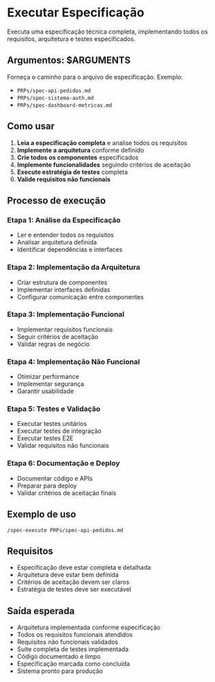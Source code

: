 # Executar Especificação

Executa uma especificação técnica completa, implementando todos os requisitos, arquitetura e testes especificados.

## Argumentos: $ARGUMENTS

Forneça o caminho para o arquivo de especificação. Exemplo:
- `PRPs/spec-api-pedidos.md`
- `PRPs/spec-sistema-auth.md`
- `PRPs/spec-dashboard-metricas.md`

## Como usar

1. **Leia a especificação completa** e analise todos os requisitos
2. **Implemente a arquitetura** conforme definido
3. **Crie todos os componentes** especificados
4. **Implemente funcionalidades** seguindo critérios de aceitação
5. **Execute estratégia de testes** completa
6. **Valide requisitos não funcionais**

## Processo de execução

### Etapa 1: Análise da Especificação
- Ler e entender todos os requisitos
- Analisar arquitetura definida
- Identificar dependências e interfaces

### Etapa 2: Implementação da Arquitetura
- Criar estrutura de componentes
- Implementar interfaces definidas
- Configurar comunicação entre componentes

### Etapa 3: Implementação Funcional
- Implementar requisitos funcionais
- Seguir critérios de aceitação
- Validar regras de negócio

### Etapa 4: Implementação Não Funcional
- Otimizar performance
- Implementar segurança
- Garantir usabilidade

### Etapa 5: Testes e Validação
- Executar testes unitários
- Executar testes de integração
- Executar testes E2E
- Validar requisitos não funcionais

### Etapa 6: Documentação e Deploy
- Documentar código e APIs
- Preparar para deploy
- Validar critérios de aceitação finais

## Exemplo de uso

```
/spec-execute PRPs/spec-api-pedidos.md
```

## Requisitos

- Especificação deve estar completa e detalhada
- Arquitetura deve estar bem definida
- Critérios de aceitação devem ser claros
- Estratégia de testes deve ser executável

## Saída esperada

- Arquitetura implementada conforme especificação
- Todos os requisitos funcionais atendidos
- Requisitos não funcionais validados
- Suite completa de testes implementada
- Código documentado e limpo
- Especificação marcada como concluída
- Sistema pronto para produção
